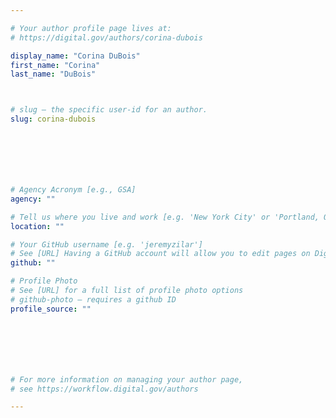 ```yaml
---

# Your author profile page lives at:
# https://digital.gov/authors/corina-dubois

display_name: "Corina DuBois"
first_name: "Corina"
last_name: "DuBois"



# slug — the specific user-id for an author.
slug: corina-dubois







# Agency Acronym [e.g., GSA]
agency: ""

# Tell us where you live and work [e.g. 'New York City' or 'Portland, OR']
location: ""

# Your GitHub username [e.g. 'jeremyzilar']
# See [URL] Having a GitHub account will allow you to edit pages on DigitalGov. The image used in your GitHub account can also be used to populate your digital.gov profile photo.
github: ""

# Profile Photo
# See [URL] for a full list of profile photo options
# github-photo — requires a github ID
profile_source: ""







# For more information on managing your author page,
# see https://workflow.digital.gov/authors

---
```

